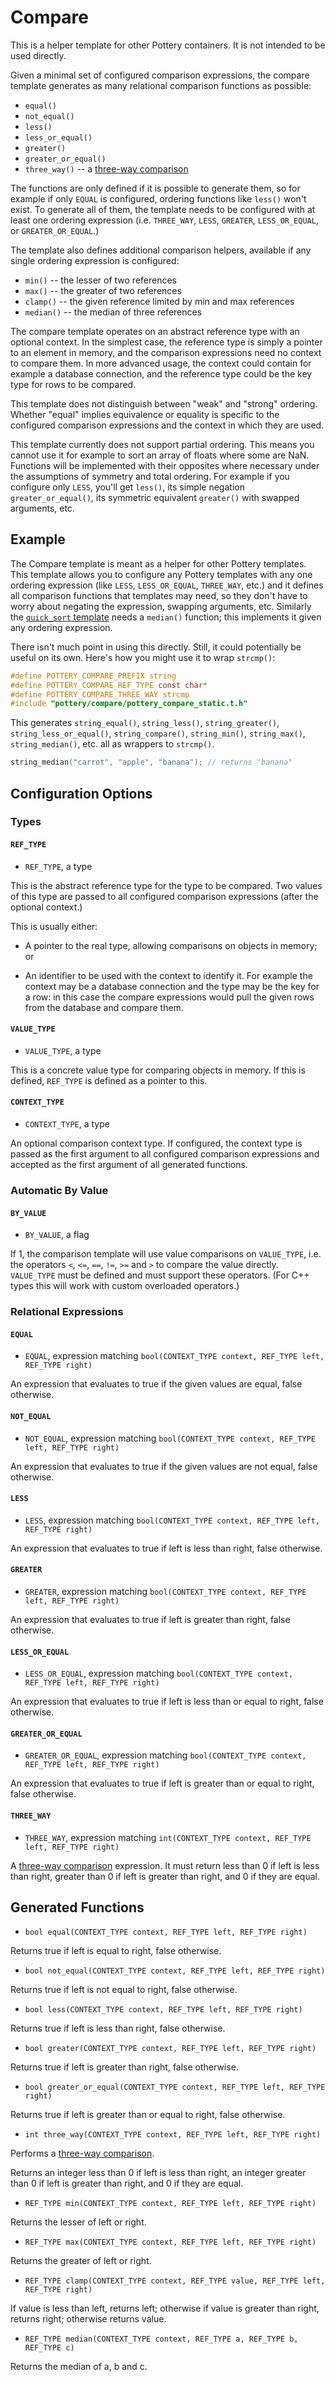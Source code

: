 # Compare

This is a helper template for other Pottery containers. It is not intended to be used directly.

Given a minimal set of configured comparison expressions, the compare template generates as many relational comparison functions as possible:

- `equal()`
- `not_equal()`
- `less()`
- `less_or_equal()`
- `greater()`
- `greater_or_equal()`
- `three_way()` -- a [three-way comparison](https://en.wikipedia.org/wiki/Three-way_comparison)

The functions are only defined if it is possible to generate them, so for example if only `EQUAL` is configured, ordering functions like `less()` won't exist. To generate all of them, the template needs to be configured with at least one ordering expression (i.e. `THREE_WAY`, `LESS`, `GREATER`, `LESS_OR_EQUAL`, or `GREATER_OR_EQUAL`.)

The template also defines additional comparison helpers, available if any single ordering expression is configured:

- `min()` -- the lesser of two references
- `max()` -- the greater of two references
- `clamp()` -- the given reference limited by min and max references
- `median()` -- the median of three references

The compare template operates on an abstract reference type with an optional context. In the simplest case, the reference type is simply a pointer to an element in memory, and the comparison expressions need no context to compare them. In more advanced usage, the context could contain for example a database connection, and the reference type could be the key type for rows to be compared.

This template does not distinguish between "weak" and "strong" ordering. Whether "equal" implies equivalence or equality is specific to the configured comparison expressions and the context in which they are used.

This template currently does not support partial ordering. This means you cannot use it for example to sort an array of floats where some are NaN. Functions will be implemented with their opposites where necessary under the assumptions of symmetry and total ordering. For example if you configure only `LESS`, you'll get `less()`, its simple negation `greater_or_equal()`,  its symmetric equivalent `greater()` with swapped arguments, etc.



## Example

The Compare template is meant as a helper for other Pottery templates. This template allows you to configure any Pottery templates with any one ordering expression (like `LESS`, `LESS_OR_EQUAL`, `THREE_WAY`, etc.) and it defines all comparison functions that templates may need, so they don't have to worry about negating the expression, swapping arguments, etc. Similarly the [`quick_sort` template](../quicksort) needs a `median()` function; this implements it given any ordering expression.

There isn't much point in using this directly. Still, it could potentially be useful on its own. Here's how you might use it to wrap `strcmp()`:

```c
#define POTTERY_COMPARE_PREFIX string
#define POTTERY_COMPARE_REF_TYPE const char*
#define POTTERY_COMPARE_THREE_WAY strcmp
#include "pottery/compare/pottery_compare_static.t.h"
```

This generates `string_equal()`, `string_less()`, `string_greater()`, `string_less_or_equal()`, `string_compare()`, `string_min()`, `string_max()`, `string_median()`, etc. all as wrappers to `strcmp()`.

```c
string_median("carrot", "apple", "banana"); // returns "banana"
```



## Configuration Options

### Types

#### `REF_TYPE`

- `REF_TYPE`, a type

This is the abstract reference type for the type to be compared. Two values of this type are passed to all configured comparison expressions (after the optional context.)

This is usually either:

- A pointer to the real type, allowing comparisons on objects in memory; or

- An identifier to be used with the context to identify it. For example the context may be a database connection and the type may be the key for a row: in this case the compare expressions would pull the given rows from the database and compare them.

#### `VALUE_TYPE`

- `VALUE_TYPE`, a type

This is a concrete value type for comparing objects in memory. If this is defined, `REF_TYPE` is defined as a pointer to this.

#### `CONTEXT_TYPE`

- `CONTEXT_TYPE`, a type

An optional comparison context type. If configured, the context type is passed as the first argument to all configured comparison expressions and accepted as the first argument of all generated functions.

### Automatic By Value

#### `BY_VALUE`

- `BY_VALUE`, a flag

If 1, the comparison template will use value comparisons on `VALUE_TYPE`, i.e. the operators `<`, `<=`, `==`, `!=`, `>=` and `>` to compare the value directly. `VALUE_TYPE` must be defined and must support these operators. (For C++ types this will work with custom overloaded operators.)

### Relational Expressions

#### `EQUAL`

- `EQUAL`, expression matching `bool(CONTEXT_TYPE context, REF_TYPE left, REF_TYPE right)`

An expression that evaluates to true if the given values are equal, false otherwise.

#### `NOT_EQUAL`

- `NOT_EQUAL`, expression matching `bool(CONTEXT_TYPE context, REF_TYPE left, REF_TYPE right)`

An expression that evaluates to true if the given values are not equal, false otherwise.

#### `LESS`

- `LESS`, expression matching `bool(CONTEXT_TYPE context, REF_TYPE left, REF_TYPE right)`

An expression that evaluates to true if left is less than right, false otherwise.

#### `GREATER`

- `GREATER`, expression matching `bool(CONTEXT_TYPE context, REF_TYPE left, REF_TYPE right)`

An expression that evaluates to true if left is greater than right, false otherwise.

#### `LESS_OR_EQUAL`

- `LESS_OR_EQUAL`, expression matching `bool(CONTEXT_TYPE context, REF_TYPE left, REF_TYPE right)`

An expression that evaluates to true if left is less than or equal to right, false otherwise.

#### `GREATER_OR_EQUAL`

- `GREATER_OR_EQUAL`, expression matching `bool(CONTEXT_TYPE context, REF_TYPE left, REF_TYPE right)`

An expression that evaluates to true if left is greater than or equal to right, false otherwise.

#### `THREE_WAY`

- `THREE_WAY`, expression matching `int(CONTEXT_TYPE context, REF_TYPE left, REF_TYPE right)`

A [three-way comparison](https://en.wikipedia.org/wiki/Three-way_comparison) expression. It must return less than 0 if left is less than right, greater than 0 if left is greater than right, and 0 if they are equal.



## Generated Functions

- `bool equal(CONTEXT_TYPE context, REF_TYPE left, REF_TYPE right)`

Returns true if left is equal to right, false otherwise.

- `bool not_equal(CONTEXT_TYPE context, REF_TYPE left, REF_TYPE right)`

Returns true if left is not equal to right, false otherwise.

- `bool less(CONTEXT_TYPE context, REF_TYPE left, REF_TYPE right)`

Returns true if left is less than right, false otherwise.

- `bool greater(CONTEXT_TYPE context, REF_TYPE left, REF_TYPE right)`

Returns true if left is greater than right, false otherwise.

- `bool greater_or_equal(CONTEXT_TYPE context, REF_TYPE left, REF_TYPE right)`

Returns true if left is greater than or equal to right, false otherwise.

- `int three_way(CONTEXT_TYPE context, REF_TYPE left, REF_TYPE right)`

Performs a [three-way comparison](https://en.wikipedia.org/wiki/Three-way_comparison).

Returns an integer less than 0 if left is less than right, an integer greater than 0 if left is greater than right, and 0 if they are equal.

- `REF_TYPE min(CONTEXT_TYPE context, REF_TYPE left, REF_TYPE right)`

Returns the lesser of left or right.

- `REF_TYPE max(CONTEXT_TYPE context, REF_TYPE left, REF_TYPE right)`

Returns the greater of left or right.

- `REF_TYPE clamp(CONTEXT_TYPE context, REF_TYPE value, REF_TYPE left, REF_TYPE right)`

If value is less than left, returns left; otherwise if value is greater than right, returns right; otherwise returns value.

- `REF_TYPE median(CONTEXT_TYPE context, REF_TYPE a, REF_TYPE b, REF_TYPE c)`

Returns the median of a, b and c.
